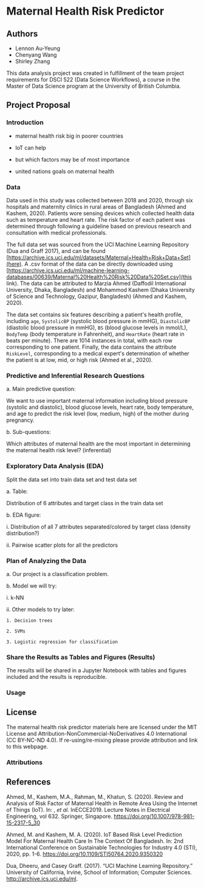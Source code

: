 # Maternal Health Risk Predictor

## Authors 

- Lennon Au-Yeung
- Chenyang Wang
- Shirley Zhang

This data analysis project was created in fulfillment of the team project requirements for DSCI 522 (Data Science Workflows), a course in the Master of Data Science program at the University of British Columbia. 

## Project Proposal

### Introduction 


- maternal health risk big in poorer countries 
- IoT can help 
- but which factors may be of most importance 

- united nations goals on maternal health 



### Data

Data used in this study was collected between 2018 and 2020, through six hospitals and maternity clinics in rural areas of Bangladesh (Ahmed and Kashem, 2020). Patients wore sensing devices which collected health data such as temperature and heart rate. The risk factor of each patient was determined through following a guideline based on previous research and consultation with medical professionals. 

The full data set was sourced from the UCI Machine Learning Repository (Dua and Graff 2017), and can be found [https://archive.ics.uci.edu/ml/datasets/Maternal+Health+Risk+Data+Set](here). A .csv format of the data can be directly downloaded using [https://archive.ics.uci.edu/ml/machine-learning-databases/00639/Maternal%20Health%20Risk%20Data%20Set.csv](this link). The data can be attributed to Marzia Ahmed (Daffodil International University, Dhaka, Bangladesh) and Mohammod Kashem (Dhaka University of Science and Technology, Gazipur, Bangladesh) (Ahmed and Kashem, 2020).  

The data set contains six features describing a patient's health profile, including `age`, `SystolicBP` (systolic blood pressure in mmHG), `DiastolicBP` (diastolic blood pressure in mmHG), `BS` (blood glucose levels in mmol/L), `BodyTemp` (body temperature in Fahrenheit), and `HeartRate` (heart rate in beats per minute). There are 1014 instances in total, with each row corresponding to one patient. Finally, the data contains the attribute `RiskLevel`, corresponding to a medical expert's determination of whether the patient is at low, mid, or high risk (Ahmed et al., 2020). 


### Predictive and Inferential Research Questions

a. Main predictive question: 

  We want to use important maternal information including blood pressure (systolic and diastolic), blood glucose levels, heart rate, body temperature, and age to predict the risk level (low, medium, high) of the mother during pregnancy. 
  
b. Sub-questions: 

  Which attributes of maternal health are the most important in determining the maternal health risk level? (inferential) 


### Exploratory Data Analysis (EDA)

Split the data set into train data set and test data set

a. Table: 

  Distribution of 6 attributes and target class in the train data set
  
b. EDA figure: 

  i. Distribution of all 7 attributes separated/colored by target class (density distribution?) 
  
  ii. Pairwise scatter plots for all the predictors
  
### Plan of Analyzing the Data

a. Our project is a classification problem. 

b. Model we will try: 

  i. k-NN
  
  ii. Other models to try later: 
  
    1. Decision trees 
    
    2. SVMs 
    
    3. Logistic regression for classification 

### Share the Results as Tables and Figures (Results) 

The results will be shared in a Jupyter Notebook with tables and figures included and the results is reproducible.


### Usage 



## License

The maternal health risk predictor materials here are licensed under the MIT License and Attribution-NonCommercial-NoDerivatives 4.0 International (CC BY-NC-ND 4.0). If re-using/re-mixing please provide attribution and link to this webpage.


### Attributions 


## References 

Ahmed, M., Kashem, M.A., Rahman, M., Khatun, S. (2020). Review and Analysis of Risk Factor of Maternal Health in Remote Area Using the Internet of Things (IoT). In: , *et al.* InECCE2019. Lecture Notes in Electrical Engineering, vol 632. Springer, Singapore. https://doi.org/10.1007/978-981-15-2317-5_30

Ahmed, M. and Kashem, M. A. (2020). IoT Based Risk Level Prediction Model For Maternal Health Care In The Context Of Bangladesh. In: 2nd International Conference on Sustainable Technologies for Industry 4.0 (STI), 2020, pp. 1-6. https://doi.org/10.1109/STI50764.2020.9350320

Dua, Dheeru, and Casey Graff. (2017). “UCI Machine Learning Repository.” University of California, Irvine, School of Information; Computer Sciences. http://archive.ics.uci.edu/ml.